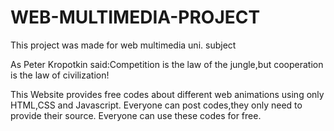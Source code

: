 # WEB-MULTIMEDIA-PROJECT
This project was made for web multimedia uni. subject

As Peter Kropotkin said:Competition is the law of the jungle,but cooperation is the law of civilization!

This Website provides free codes about different web animations using only HTML,CSS and Javascript.
Everyone can post codes,they only need to provide their source.
Everyone can use these codes for free.
